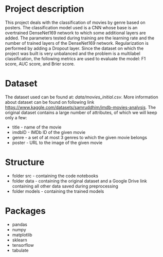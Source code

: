 # Project description
This project deals with the classification of movies by genre based on posters. The classification model used is a CNN whose base is an overtrained DenseNet169 network to which some additional layers are added. The parameters tested during training are the learning rate and the number of trained layers of the DenseNet169 network. Regularization is performed by adding a Dropout layer. Since the dataset on which the project was built is very unbalanced and the problem is a multilabel classification, the following metrics are used to evaluate the model: F1 score, AUC score, and Brier score.
# Dataset
The dataset used can be found at: *data/movies_initial.csv*. More information about dataset can be found on following link https://www.kaggle.com/datasets/samruddhim/imdb-movies-analysis. The original dataset contains a large number of attributes, of which we will keep only a few:
  - title - name of the movie
  - imdbID - IMDb ID of the given movie
  - genre - a set of at most 3 genres to which the given movie belongs
  - poster - URL to the image of the given movie
# Structure
- folder src - containing the code notebooks
- folder data - containing the original dataset and a Google Drive link containing all other data saved during preprocessing
- folder models - containing the trained models
# Packages
- pandas
- numpy
- matplotlib
- sklearn
- tensorflow
- tabulate
